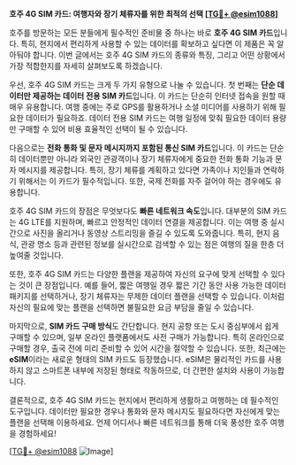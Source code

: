**호주 4G SIM 카드: 여행자와 장기 체류자를 위한 최적의 선택 [[TG💪+ @esim1088](https://t.me/s/esim1088)]**

호주를 방문하는 모든 분들에게 필수적인 준비물 중 하나는 바로 **호주 4G SIM 카드**입니다. 특히, 현지에서 편리하게 사용할 수 있는 데이터를 확보하고 싶다면 이 제품은 꼭 알아둬야 합니다. 이번 글에서는 호주 4G SIM 카드의 종류와 특징, 그리고 어떤 상황에서 가장 적합한지를 자세히 살펴보도록 하겠습니다.

우선, 호주 4G SIM 카드는 크게 두 가지 유형으로 나눌 수 있습니다. 첫 번째는 **단순 데이터만 제공하는 데이터 전용 SIM 카드**입니다. 이 카드는 단순히 인터넷 접속을 원할 때 매우 유용합니다. 여행 중에는 주로 GPS를 활용하거나 소셜 미디어를 사용하기 위해 필요한 데이터가 필요하죠. 데이터 전용 SIM 카드는 여행 일정에 맞춰 필요한 데이터 용량만 구매할 수 있어 비용 효율적인 선택이 될 수 있습니다.

다음으로는 **전화 통화 및 문자 메시지까지 포함된 통신 SIM 카드**입니다. 이 카드는 단순히 데이터뿐만 아니라 외국인 관광객이나 장기 체류자에게 중요한 전화 통화 기능과 문자 메시지를 제공합니다. 특히, 장기 체류를 계획하고 있다면 가족이나 지인들과 연락하기 위해서는 이 카드가 필수적입니다. 또한, 국제 전화를 자주 걸어야 하는 경우에도 유용합니다.

호주 4G SIM 카드의 장점은 무엇보다도 **빠른 네트워크 속도**입니다. 대부분의 SIM 카드는 4G LTE를 지원하며, 빠르고 안정적인 데이터 연결을 제공합니다. 이는 여행 중 실시간으로 사진을 올리거나 동영상 스트리밍을 즐길 수 있도록 도와줍니다. 특히, 현지 음식, 관광 명소 등과 관련된 정보를 실시간으로 검색할 수 있는 점은 여행의 질을 한층 더 높여줄 것입니다.

또한, 호주 4G SIM 카드는 다양한 플랜을 제공하여 자신의 요구에 맞게 선택할 수 있다는 것이 큰 장점입니다. 예를 들어, 짧은 여행일 경우 짧은 기간 동안 사용 가능한 데이터 패키지를 선택하거나, 장기 체류자는 무제한 데이터 플랜을 선택할 수 있습니다. 이처럼 자신의 필요에 맞는 플랜을 선택하면 불필요한 요금 부담을 줄일 수 있습니다.

마지막으로, **SIM 카드 구매 방식**도 간단합니다. 현지 공항 또는 도시 중심부에서 쉽게 구매할 수 있으며, 일부 온라인 플랫폼에서도 사전 구매가 가능합니다. 특히 온라인으로 구매할 경우, 출국 전에 미리 준비할 수 있어 시간을 절약할 수 있습니다. 또한, 최근에는 **eSIM**이라는 새로운 형태의 SIM 카드도 등장했습니다. eSIM은 물리적인 카드를 사용하지 않고 스마트폰 내부에 저장된 형태로 작동하므로, 더 간편한 설치와 사용이 가능합니다.

결론적으로, 호주 4G SIM 카드는 현지에서 편리하게 생활하고 여행하는 데 필수적인 도구입니다. 데이터만 필요한 경우나 통화와 문자 메시지도 필요하다면 자신에게 맞는 플랜을 선택해 이용하세요. 언제 어디서나 빠른 네트워크를 통해 더욱 풍성한 호주 여행을 경험하세요! 

[[TG💪+ @esim1088](https://t.me/s/esim1088) ![Image](https://i.postimg.cc/Y0z9fWf4/image.png)]